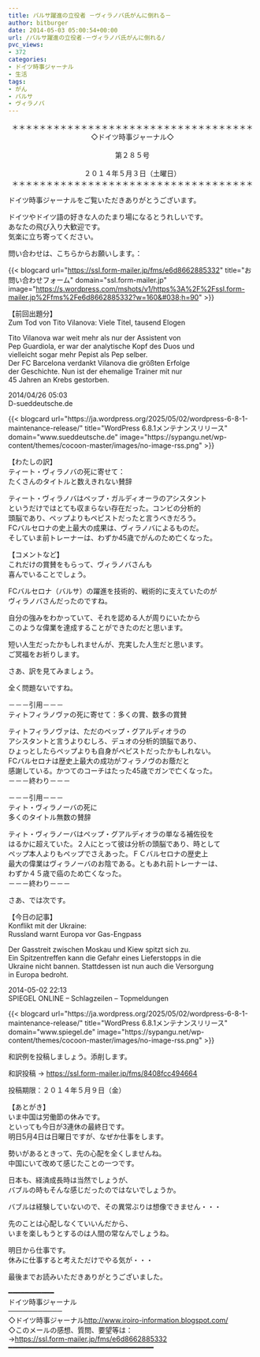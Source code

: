 ```yaml
---
title: バルサ躍進の立役者 －ヴィラノバ氏がんに倒れる－
author: bitburger
date: 2014-05-03 05:00:54+00:00
url: /バルサ躍進の立役者-－ヴィラノバ氏がんに倒れる/
pvc_views:
- 372
categories:
- ドイツ時事ジャーナル
- 生活
tags:
- がん
- バルサ
- ヴィラノバ
---
```

<p align="center">
  ＊＊＊＊＊＊＊＊＊＊＊＊＊＊＊＊＊＊＊＊＊＊＊＊＊＊＊＊＊＊＊＊＊＊＊<br /> ◇ドイツ時事ジャーナル◇<br /><br /> 第２８５号<br /><br /> ２０１４年５月３日（土曜日）<br /> ＊＊＊＊＊＊＊＊＊＊＊＊＊＊＊＊＊＊＊＊＊＊＊＊＊＊＊＊＊＊＊＊＊＊＊
</p>

ドイツ時事ジャーナルをご覧いただきありがとうございます。  
  
ドイツやドイツ語の好きな人のたまり場になるとうれしいです。  
あなたの飛び入り大歓迎です。  
気楽に立ち寄ってください。  
  
問い合わせは、こちらからお願いします。：  
  
{{< blogcard url="https://ssl.form-mailer.jp/fms/e6d8662885332" title="&#12362;&#21839;&#12356;&#21512;&#12431;&#12379;&#12501;&#12457;&#12540;&#12512;" domain="ssl.form-mailer.jp" image="https://s.wordpress.com/mshots/v1/https%3A%2F%2Fssl.form-mailer.jp%2Ffms%2Fe6d8662885332?w=160&#038;h=90" >}} 

【前回出題分】  
Zum Tod von Tito Vilanova: Viele Titel, tausend Elogen  
  
Tito Vilanova war weit mehr als nur der Assistent von  
Pep Guardiola, er war der analytische Kopf des Duos und  
vielleicht sogar mehr Pepist als Pep selber.  
Der FC Barcelona verdankt Vilanova die größten Erfolge  
der Geschichte. Nun ist der ehemalige Trainer mit nur  
45 Jahren an Krebs gestorben.  
  
2014/04/26 05:03  
D-sueddeutsche.de 

<div class="rss-entry-cards widget-entry-cards no-icon">
  {{< blogcard url="https://ja.wordpress.org/2025/05/02/wordpress-6-8-1-maintenance-release/" title="WordPress 6.8.1メンテナンスリリース" domain="www.sueddeutsche.de" image="https://sypangu.net/wp-content/themes/cocoon-master/images/no-image-rss.png" >}} 

【わたしの訳】  
ティート・ヴィラノバの死に寄せて：  
たくさんのタイトルと数えきれない賛辞  
  
ティート・ヴィラノバはペップ・ガルディオーラのアシスタント  
というだけではとても収まらない存在だった。コンビの分析的  
頭脳であり、ペップよりもペピストだったと言うべきだろう。  
FCバルセロナの史上最大の成果は、ヴィラノバによるものだ。  
そしていま前トレーナーは、わずか45歳でがんのため亡くなった。 

【コメントなど】  
これだけの賞賛をもらって、ヴィラノバさんも  
喜んでいることでしょう。  
  
FCバルセロナ（バルサ）の躍進を技術的、戦術的に支えていたのが  
ヴィラノバさんだったのですね。  
  
自分の強みをわかっていて、それを認める人が周りにいたから  
このような偉業を達成することができたのだと思います。  
  
短い人生だったかもしれませんが、充実した人生だと思います。  
ご冥福をお祈りします。 

さあ、訳を見てみましょう。  
  
全く問題ないですね。  
  
－－－引用－－－  
ティトフィラノヴァの死に寄せて：多くの賞、数多の賞賛  
  
ティトフィラノヴァは、ただのペップ・グアルディオラの  
アシスタントと言うよりむしろ、デュオの分析的頭脳であり、  
ひょっとしたらペップよりも自身がペピストだったかもしれない。  
FCバルセロナは歴史上最大の成功がフィラノヴのお蔭だと  
感謝している。かつてのコーチはたった45歳でガンで亡くなった。  
－－－終わり－－－  
  
－－－引用－－－  
ティト・ヴィラノーバの死に  
多くのタイトル無数の賛辞  
  
ティト・ヴィラノーバはペップ・グアルディオラの単なる補佐役を  
はるかに超えていた。２人にとって彼は分析の頭脳であり、時として  
ペップ本人よりもペップでさえあった。ＦＣバルセロナの歴史上  
最大の偉業はヴィラノーバのお陰である。ともあれ前トレーナーは、  
わずか４５歳で癌のため亡くなった。  
－－－終わり－－－ 

さあ、では次です。  
  
【今日の記事】  
Konflikt mit der Ukraine:  
Russland warnt Europa vor Gas-Engpass  
  
Der Gasstreit zwischen Moskau und Kiew spitzt sich zu.  
Ein Spitzentreffen kann die Gefahr eines Lieferstopps in die  
Ukraine nicht bannen. Stattdessen ist nun auch die Versorgung  
in Europa bedroht.  
  
2014-05-02 22:13  
SPIEGEL ONLINE &#8211; Schlagzeilen &#8211; Topmeldungen 

<div class="rss-entry-cards widget-entry-cards no-icon">
  {{< blogcard url="https://ja.wordpress.org/2025/05/02/wordpress-6-8-1-maintenance-release/" title="WordPress 6.8.1メンテナンスリリース" domain="www.spiegel.de" image="https://sypangu.net/wp-content/themes/cocoon-master/images/no-image-rss.png" >}} 

和訳例を投稿しましょう。添削します。  
  
和訳投稿 → <https://ssl.form-mailer.jp/fms/8408fcc494664>  
  
投稿期限：２０１４年５月９日（金） 

【あとがき】  
いま中国は労働節の休みです。  
といっても今日が3連休の最終日です。  
明日5月4日は日曜日ですが、なぜか仕事をします。  
  
勢いがあるときって、先の心配を全くしませんね。  
中国にいて改めて感じたことの一つです。  
  
日本も、経済成長時は当然でしょうが、  
バブルの時もそんな感じだったのではないでしょうか。  
  
バブルは経験していないので、その異常ぶりは想像できません・・・  
  
先のことは心配しなくていいんだから、  
いまを楽しもうとするのは人間の常なんでしょうね。  
  
明日から仕事です。  
休みに仕事すると考えただけでやる気が・・・  
  
最後までお読みいただきありがとうございました。 

━━━━━━━━━━━  
ドイツ時事ジャーナル  
───────────  
◇ドイツ時事ジャーナル<http://www.iroiro-information.blogspot.com/>  
◇このメールの感想、質問、要望等は：  
-><https://ssl.form-mailer.jp/fms/e6d8662885332>  
━━━━━━━━━━━━━━━━━━━━━━━━━━━━━━━━━━━